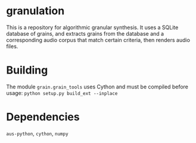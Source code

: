 # granulation

This is a repository for algorithmic granular synthesis. It uses a SQLite database of grains, and extracts grains from the database and a corresponding audio corpus that match certain criteria, then renders audio files.

# Building

The module `grain.grain_tools` uses Cython and must be compiled before usage: `python setup.py build_ext --inplace`

# Dependencies

`aus-python`, `cython`, `numpy`
